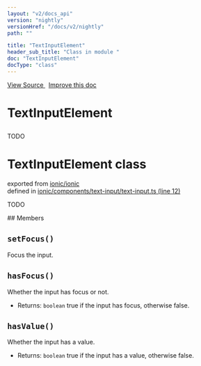 ```yaml
---
layout: "v2/docs_api"
version: "nightly"
versionHref: "/docs/v2/nightly"
path: ""

title: "TextInputElement"
header_sub_title: "Class in module "
doc: "TextInputElement"
docType: "class"
---
```



<div class="improve-docs">
  <a href='http://github.com/driftyco/ionic/tree/master/#L'>
    View Source
  </a>
  &nbsp;
  <a href='http://github.com/driftyco/ionic/edit/master/#L'>
    Improve this doc
  </a>
</div>




<h1 class="api-title">

  TextInputElement



</h1>





TODO



<h1 class="class export">TextInputElement <span class="type">class</span></h1>
<p class="module">exported from <a href='undefined'>ionic/ionic</a><br/>
defined in <a href="https://github.com/driftyco/ionic2/tree/master/ionic/components/text-input/text-input.ts#L12-L68">ionic/components/text-input/text-input.ts (line 12)</a>
</p>
<p><p>TODO</p>
</p>
## Members

<div id="setFocus"></div>
<h2>
  <code>setFocus()</code>

</h2>

Focus the input.











<div id="hasFocus"></div>
<h2>
  <code>hasFocus()</code>

</h2>

Whether the input has focus or not.






* Returns: 
  <code>boolean</code> true if the input has focus, otherwise false.




<div id="hasValue"></div>
<h2>
  <code>hasValue()</code>

</h2>

Whether the input has a value.






* Returns: 
  <code>boolean</code> true if the input has a value, otherwise false.




